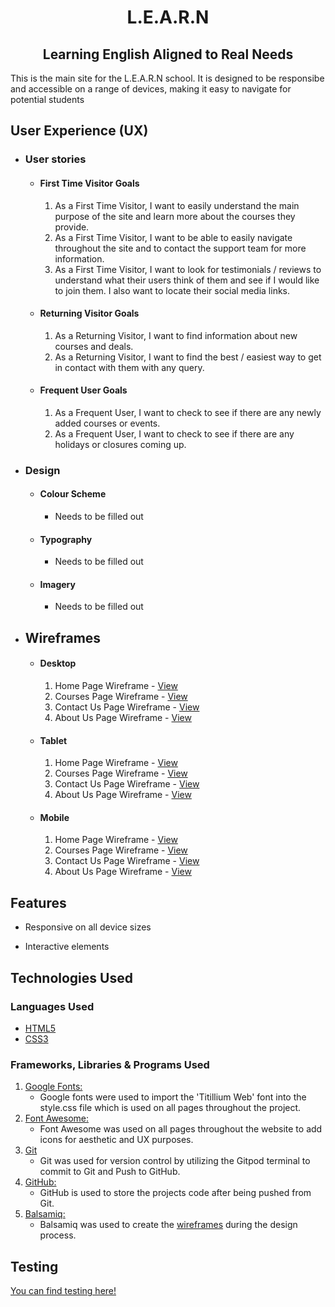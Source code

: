 <h1 align="center">L.E.A.R.N</h1> 
<h2 align="center">Learning English Aligned to Real Needs</h2>
This is the main site for the L.E.A.R.N school. It is designed to be responsibe and accessible on a range of devices, making it easy to navigate for potential students


## User Experience (UX)

-   ### User stories

    -   #### First Time Visitor Goals

        1. As a First Time Visitor, I want to easily understand the main purpose of the site and learn more about the courses they provide.
        2. As a First Time Visitor, I want to be able to easily navigate throughout the site and to contact the support team for more information.
        3. As a First Time Visitor, I want to look for testimonials / reviews to understand what their users think of them and see if I would like to join them. I also want to locate their social media links.

    -   #### Returning Visitor Goals

        1. As a Returning Visitor, I want to find information about new courses and deals.
        2. As a Returning Visitor, I want to find the best / easiest way to get in contact with them with any query.

    -   #### Frequent User Goals
        1. As a Frequent User, I want to check to see if there are any newly added courses or events.
        2. As a Frequent User, I want to check to see if there are any holidays or closures coming up.

-   ### Design
    -   #### Colour Scheme
        -   Needs to be filled out
    -   #### Typography
        -   Needs to be filled out
    -   #### Imagery
        -   Needs to be filled out

*   ## Wireframes

    -   #### Desktop
        1.  Home Page Wireframe - [View](https://github.com/KevAndrews/Milestone_Project_1/blob/main/wireframes/desktop/Home%20Page%20Desktop%20Version.png)
        2.  Courses Page Wireframe - [View](https://github.com/KevAndrews/Milestone_Project_1/blob/main/wireframes/desktop/Courses%20Page%20Desktop%20Version.png)
        3.  Contact Us Page Wireframe - [View](https://github.com/KevAndrews/Milestone_Project_1/blob/main/wireframes/desktop/Contact_Sign%20Up%20Page%20Desktop%20Version.png)
        4.  About Us Page Wireframe - [View](https://github.com/KevAndrews/Milestone_Project_1/blob/main/wireframes/desktop/About%20Us%20Page%20Desktop%20Version.png)

    -   #### Tablet
        1.  Home Page Wireframe - [View](https://github.com/KevAndrews/Milestone_Project_1/blob/main/wireframes/tablet/Home%20Page%20Tablet%20Version.png)
        2.  Courses Page Wireframe - [View](https://github.com/KevAndrews/Milestone_Project_1/blob/main/wireframes/tablet/Courses%20Page%20Tablet%20Version.png)
        3.  Contact Us Page Wireframe - [View](https://github.com/KevAndrews/Milestone_Project_1/blob/main/wireframes/tablet/Contact_Sign%20Up%20Page%20Tablet%20Version.png)
        4.  About Us Page Wireframe - [View](https://github.com/KevAndrews/Milestone_Project_1/blob/main/wireframes/tablet/About%20Us%20Page%20Tablet%20Version.png)

    -   #### Mobile
        1.  Home Page Wireframe - [View](https://github.com/KevAndrews/Milestone_Project_1/blob/main/wireframes/mobile/Home%20Page%20Mobile%20Version.png)
        2.  Courses Page Wireframe - [View](https://github.com/KevAndrews/Milestone_Project_1/blob/main/wireframes/mobile/Courses%20Page%20Mobile%20Version.png)
        3.  Contact Us Page Wireframe - [View](https://github.com/KevAndrews/Milestone_Project_1/blob/main/wireframes/mobile/Contact_Sign%20Up%20Page%20Mobile%20Version.png)
        4.  About Us Page Wireframe - [View](https://github.com/KevAndrews/Milestone_Project_1/blob/main/wireframes/mobile/About%20Us%20Page%20Mobile%20Version.png)

## Features

-   Responsive on all device sizes

-   Interactive elements

## Technologies Used

### Languages Used

-   [HTML5](https://en.wikipedia.org/wiki/HTML5)
-   [CSS3](https://en.wikipedia.org/wiki/Cascading_Style_Sheets)

### Frameworks, Libraries & Programs Used

1. [Google Fonts:](https://fonts.google.com/)
    - Google fonts were used to import the 'Titillium Web' font into the style.css file which is used on all pages throughout the project.
2. [Font Awesome:](https://fontawesome.com/)
    - Font Awesome was used on all pages throughout the website to add icons for aesthetic and UX purposes.
3. [Git](https://git-scm.com/)
    - Git was used for version control by utilizing the Gitpod terminal to commit to Git and Push to GitHub.
4. [GitHub:](https://github.com/)
    - GitHub is used to store the projects code after being pushed from Git.
5. [Balsamiq:](https://balsamiq.com/)
    - Balsamiq was used to create the [wireframes](https://github.com/KevAndrews/Milestone_Project_1/tree/main/wireframes) during the design process.

## Testing
[You can find testing here!](https://github.com/KevAndrews/Milestone_Project_1/blob/main/TESTING.md)